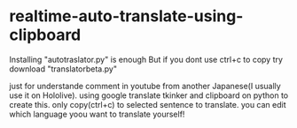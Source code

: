 # realtime-auto-translate-using-clipboard

Installing "autotraslator.py" is enough
But if you dont use ctrl+c to copy try download "translatorbeta.py"

just for understande comment in youtube from another Japanese(I usually use it on Hololive).
using google translate tkinker and clipboard on python to create this.
only copy(ctrl+c) to selected sentence to translate.
you can edit which language yoou want to translate yourself!

